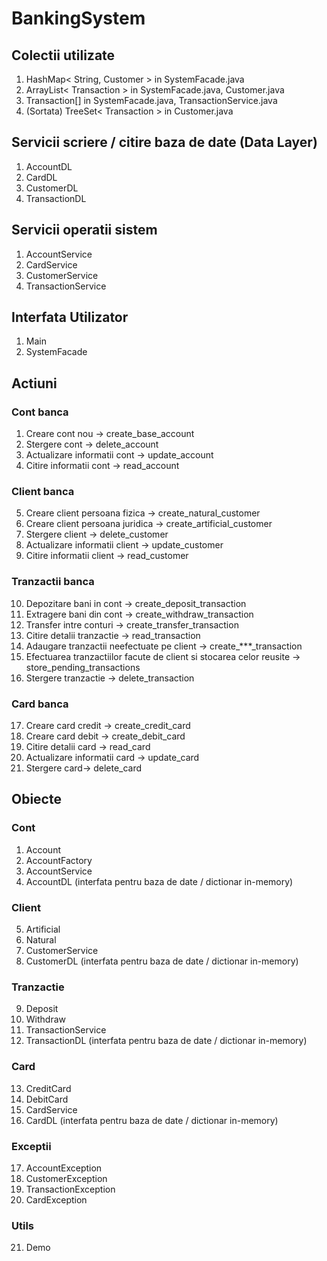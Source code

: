 # BankingSystem

## Colectii utilizate 

1. HashMap< String, Customer > in SystemFacade.java
2. ArrayList< Transaction > in SystemFacade.java, Customer.java
3. Transaction[] in SystemFacade.java, TransactionService.java
4. (Sortata) TreeSet< Transaction > in Customer.java

## Servicii scriere / citire baza de date (Data Layer)

1. AccountDL
2. CardDL
3. CustomerDL
4. TransactionDL

## Servicii operatii sistem

1. AccountService
2. CardService
3. CustomerService
4. TransactionService

## Interfata Utilizator

1. Main
2. SystemFacade

## Actiuni

### Cont banca
1. Creare cont nou -> create_base_account
2. Stergere cont -> delete_account
3. Actualizare informatii cont -> update_account
4. Citire informatii cont -> read_account
### Client banca
5. Creare client persoana fizica -> create_natural_customer
6. Creare client persoana juridica -> create_artificial_customer
7. Stergere client -> delete_customer
8. Actualizare informatii client -> update_customer
9. Citire informatii client -> read_customer
### Tranzactii banca 
10. Depozitare bani in cont -> create_deposit_transaction
11. Extragere bani din cont -> create_withdraw_transaction
12. Transfer intre conturi -> create_transfer_transaction
13. Citire detalii tranzactie -> read_transaction
14. Adaugare tranzactii neefectuate pe client -> create_***_transaction
15. Efectuarea tranzactiilor facute de client si stocarea celor reusite -> store_pending_transactions
16. Stergere tranzactie -> delete_transaction
### Card banca 
17. Creare card credit -> create_credit_card
18. Creare card debit -> create_debit_card
19. Citire detalii card -> read_card
20. Actualizare informatii card -> update_card
21. Stergere card-> delete_card

## Obiecte

### Cont 
1. Account
2. AccountFactory
3. AccountService
4. AccountDL (interfata pentru baza de date / dictionar in-memory)
### Client
5. Artificial 
6. Natural 
7. CustomerService
8. CustomerDL (interfata pentru baza de date / dictionar in-memory)
### Tranzactie
9. Deposit
10. Withdraw
11. TransactionService
12. TransactionDL (interfata pentru baza de date / dictionar in-memory)
### Card 
13. CreditCard 
14. DebitCard 
15. CardService 
16. CardDL (interfata pentru baza de date / dictionar in-memory)
### Exceptii
17. AccountException
18. CustomerException
19. TransactionException
20. CardException
### Utils
21. Demo
